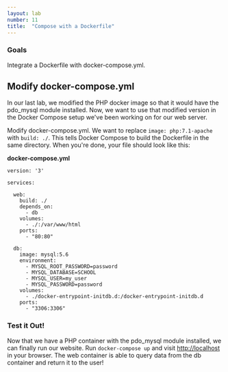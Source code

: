 ```yaml
---
layout: lab
number: 11
title:  "Compose with a Dockerfile"
---
```


### Goals
Integrate a Dockerfile with docker-compose.yml.

## Modify docker-compose.yml

In our last lab, we modified the PHP docker image so that it would have the
pdo_mysql module installed. Now, we want to use that modified version in the
Docker Compose setup we've been working on for our web server.

Modify docker-compose.yml. We want to replace `image: php:7.1-apache` with
`build: ./`. This tells Docker Compose to build the Dockerfile in the same
directory. When you're done, your file should look like this:

**docker-compose.yml**

```
version: '3'

services:

  web:
    build: ./
    depends_on:
      - db
    volumes:
      - ./:/var/www/html
    ports:
      - "80:80"

  db:
    image: mysql:5.6
    environment:
      - MYSQL_ROOT_PASSWORD=password
      - MYSQL_DATABASE=SCHOOL
      - MYSQL_USER=my_user
      - MYSQL_PASSWORD=password
    volumes:
      - ./docker-entrypoint-initdb.d:/docker-entrypoint-initdb.d
    ports:
      - "3306:3306"
```

### Test it Out!

Now that we have a PHP container with the pdo_mysql module installed, we can
finally run our website. Run `docker-compose up` and visit
[http://localhost](http://localhost) in your browser. The web container is able
to query data from the db container and return it to the user!

